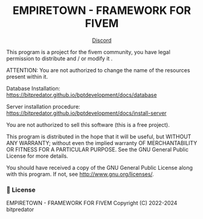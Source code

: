 <h1 align='center'>EMPIRETOWN - FRAMEWORK FOR FIVEM</a></h1>
<p align='center'><a href='https://discord.gg/ksGfNvDEfq'>Discord</a>

This program is a project for the fivem community, you have legal permission to distribute and / or modify it .

ATTENTION: You are not authorized to change the name of the resources present within it.

Database Installation: https://bitpredator.github.io/bptdevelopment/docs/database

Server installation procedure: https://bitpredator.github.io/bptdevelopment/docs/install-server

You are not authorized to sell this software (this is a free project).

This program is distributed in the hope that it will be useful, but WITHOUT ANY WARRANTY; without even the implied warranty OF MERCHANTABILITY OR FITNESS FOR A PARTICULAR PURPOSE. See the GNU General Public License for more details.

You should have received a copy of the GNU General Public License along with this program. If not, see http://www.gnu.org/licenses/.

### 📌 License

EMPIRETOWN - FRAMEWORK FOR FIVEM
Copyright (C) 2022-2024 bitpredator
